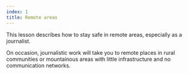 ```yaml
---
index: 1
title: Remote areas
---
```

This lesson describes how to stay safe in remote areas, especially as a journalist.

On occasion, journalistic work will take you to remote places in rural communities or mountainous areas with little infrastructure and no communication networks.